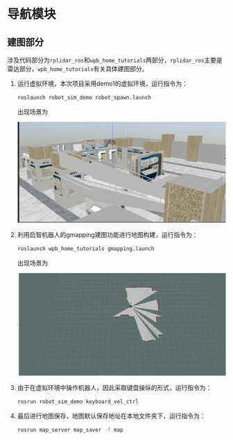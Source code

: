 # 导航模块

## 建图部分

涉及代码部分为`rplidar_ros`和`wpb_home_tutorials`两部分，`rplidar_ros`主要是雷达部分，`wpb_home_tutorials`有关具体建图部分。

1. 运行虚拟环境，本次项目采用demo1的虚拟环境，运行指令为：

   ```bash
   roslaunch robot_sim_demo robot_spawn.launch
   ```

   出现场景为

   ![场景图](.\Image\场景图.png)

   

2. 利用启智机器人的gmapping建图功能进行地图构建，运行指令为：

   ```bash
   roslaunch wpb_home_tutorials gmapping.launch
   ```

   出现场景为

   ![建图](.\Image\建图.png)

3. 由于在虚拟环境中操作机器人，因此采取键盘操纵的形式，运行指令为：

   ```bash
   rosrun robot_sim_demo keyboard_vel_ctrl
   ```

4. 最后进行地图保存，地图默认保存地址在本地文件夹下，运行指令为：

   ```bash
   rosrun map_server map_saver -f map
   ```

   

